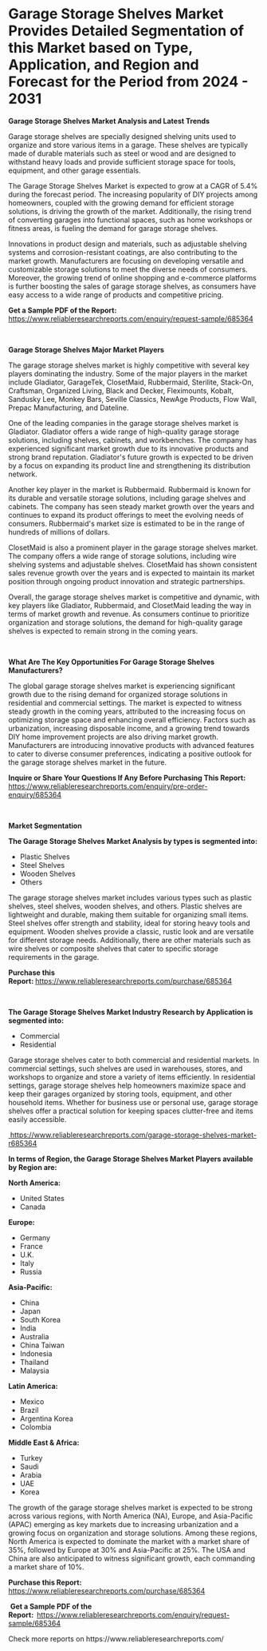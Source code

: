 <p><h1>Garage Storage Shelves Market Provides Detailed Segmentation of this Market based on Type, Application, and Region and Forecast for the Period from 2024 - 2031</h1></p><p><strong>Garage Storage Shelves Market Analysis and Latest Trends</strong></p>
<p><p>Garage storage shelves are specially designed shelving units used to organize and store various items in a garage. These shelves are typically made of durable materials such as steel or wood and are designed to withstand heavy loads and provide sufficient storage space for tools, equipment, and other garage essentials.</p><p>The Garage Storage Shelves Market is expected to grow at a CAGR of 5.4% during the forecast period. The increasing popularity of DIY projects among homeowners, coupled with the growing demand for efficient storage solutions, is driving the growth of the market. Additionally, the rising trend of converting garages into functional spaces, such as home workshops or fitness areas, is fueling the demand for garage storage shelves.</p><p>Innovations in product design and materials, such as adjustable shelving systems and corrosion-resistant coatings, are also contributing to the market growth. Manufacturers are focusing on developing versatile and customizable storage solutions to meet the diverse needs of consumers. Moreover, the growing trend of online shopping and e-commerce platforms is further boosting the sales of garage storage shelves, as consumers have easy access to a wide range of products and competitive pricing.</p></p>
<p><strong>Get a Sample PDF of the Report:&nbsp;</strong> <a href="https://www.reliableresearchreports.com/enquiry/request-sample/685364">https://www.reliableresearchreports.com/enquiry/request-sample/685364</a></p>
<p>&nbsp;</p>
<p><strong>Garage Storage Shelves Major Market Players</strong></p>
<p><p>The garage storage shelves market is highly competitive with several key players dominating the industry. Some of the major players in the market include Gladiator, GarageTek, ClosetMaid, Rubbermaid, Sterilite, Stack-On, Craftsman, Organized Living, Black and Decker, Fleximounts, Kobalt, Sandusky Lee, Monkey Bars, Seville Classics, NewAge Products, Flow Wall, Prepac Manufacturing, and Dateline.</p><p>One of the leading companies in the garage storage shelves market is Gladiator. Gladiator offers a wide range of high-quality garage storage solutions, including shelves, cabinets, and workbenches. The company has experienced significant market growth due to its innovative products and strong brand reputation. Gladiator's future growth is expected to be driven by a focus on expanding its product line and strengthening its distribution network.</p><p>Another key player in the market is Rubbermaid. Rubbermaid is known for its durable and versatile storage solutions, including garage shelves and cabinets. The company has seen steady market growth over the years and continues to expand its product offerings to meet the evolving needs of consumers. Rubbermaid's market size is estimated to be in the range of hundreds of millions of dollars.</p><p>ClosetMaid is also a prominent player in the garage storage shelves market. The company offers a wide range of storage solutions, including wire shelving systems and adjustable shelves. ClosetMaid has shown consistent sales revenue growth over the years and is expected to maintain its market position through ongoing product innovation and strategic partnerships.</p><p>Overall, the garage storage shelves market is competitive and dynamic, with key players like Gladiator, Rubbermaid, and ClosetMaid leading the way in terms of market growth and revenue. As consumers continue to prioritize organization and storage solutions, the demand for high-quality garage shelves is expected to remain strong in the coming years.</p></p>
<p>&nbsp;</p>
<p><strong>What Are The Key Opportunities For Garage Storage Shelves Manufacturers?</strong></p>
<p><p>The global garage storage shelves market is experiencing significant growth due to the rising demand for organized storage solutions in residential and commercial settings. The market is expected to witness steady growth in the coming years, attributed to the increasing focus on optimizing storage space and enhancing overall efficiency. Factors such as urbanization, increasing disposable income, and a growing trend towards DIY home improvement projects are also driving market growth. Manufacturers are introducing innovative products with advanced features to cater to diverse consumer preferences, indicating a positive outlook for the garage storage shelves market in the future.</p></p>
<p><strong>Inquire or Share Your Questions If Any Before Purchasing This Report:</strong> <a href="https://www.reliableresearchreports.com/enquiry/pre-order-enquiry/685364">https://www.reliableresearchreports.com/enquiry/pre-order-enquiry/685364</a></p>
<p>&nbsp;</p>
<p><strong>Market Segmentation</strong></p>
<p><strong>The Garage Storage Shelves Market Analysis by types is segmented into:</strong></p>
<p><ul><li>Plastic Shelves</li><li>Steel Shelves</li><li>Wooden Shelves</li><li>Others</li></ul></p>
<p><p>The garage storage shelves market includes various types such as plastic shelves, steel shelves, wooden shelves, and others. Plastic shelves are lightweight and durable, making them suitable for organizing small items. Steel shelves offer strength and stability, ideal for storing heavy tools and equipment. Wooden shelves provide a classic, rustic look and are versatile for different storage needs. Additionally, there are other materials such as wire shelves or composite shelves that cater to specific storage requirements in the garage.</p></p>
<p><strong>Purchase this Report:&nbsp;</strong><a href="https://www.reliableresearchreports.com/purchase/685364">https://www.reliableresearchreports.com/purchase/685364</a></p>
<p>&nbsp;</p>
<p><strong>The Garage Storage Shelves Market Industry Research by Application is segmented into:</strong></p>
<p><ul><li>Commercial</li><li>Residential</li></ul></p>
<p><p>Garage storage shelves cater to both commercial and residential markets. In commercial settings, such shelves are used in warehouses, stores, and workshops to organize and store a variety of items efficiently. In residential settings, garage storage shelves help homeowners maximize space and keep their garages organized by storing tools, equipment, and other household items. Whether for business use or personal use, garage storage shelves offer a practical solution for keeping spaces clutter-free and items easily accessible.</p></p>
<p><a href="https://www.reliableresearchreports.com/garage-storage-shelves-market-r685364">&nbsp;https://www.reliableresearchreports.com/garage-storage-shelves-market-r685364</a></p>
<p><strong>In terms of Region, the Garage Storage Shelves Market Players available by Region are:</strong></p>
<p>
    <p> <strong> North America: </strong>
        <ul>
            <li>United States</li>
            <li>Canada</li>
        </ul>
        </p> 
    <p> <strong> Europe: </strong>
        <ul>
            <li>Germany</li>
            <li>France</li>
            <li>U.K.</li>
            <li>Italy</li>
            <li>Russia</li>
        </ul>
        </p> 
    <p> <strong> Asia-Pacific: </strong>
        <ul>
            <li>China</li>
            <li>Japan</li>
            <li>South Korea</li>
            <li>India</li>
            <li>Australia</li>
            <li>China Taiwan</li>
            <li>Indonesia</li>
            <li>Thailand</li>
            <li>Malaysia</li>
        </ul>
        </p> 
    <p> <strong> Latin America: </strong>
        <ul>
            <li>Mexico</li>
            <li>Brazil</li>
            <li>Argentina Korea</li>
            <li>Colombia</li>
        </ul>
        </p> 
    <p> <strong> Middle East & Africa: </strong>
        <ul>
            <li>Turkey</li>
            <li>Saudi</li>
            <li>Arabia</li>
            <li>UAE</li>
            <li>Korea</li>
        </ul>
    </p>
    </p>
<p><p>The growth of the garage storage shelves market is expected to be strong across various regions, with North America (NA), Europe, and Asia-Pacific (APAC) emerging as key markets due to increasing urbanization and a growing focus on organization and storage solutions. Among these regions, North America is expected to dominate the market with a market share of 35%, followed by Europe at 30% and Asia-Pacific at 25%. The USA and China are also anticipated to witness significant growth, each commanding a market share of 10%.</p></p>
<p><strong>Purchase this Report: </strong><a href="https://www.reliableresearchreports.com/purchase/685364">https://www.reliableresearchreports.com/purchase/685364</a></p>
<p>&nbsp;<strong>Get a Sample PDF of the Report:&nbsp;&nbsp;</strong><a href="https://www.reliableresearchreports.com/enquiry/request-sample/685364">https://www.reliableresearchreports.com/enquiry/request-sample/685364</a></p>
<p><strong></strong></p>
<p>Check more reports on https://www.reliableresearchreports.com/</p>